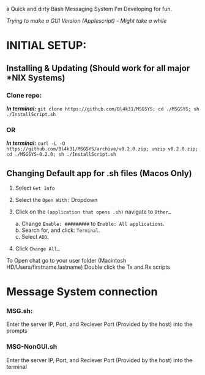 a Quick and dirty Bash Messaging System I'm Developing for fun.

_Trying to make a GUI Version (Applescript) - Might take a while_


# INITIAL SETUP:
## Installing & Updating (Should work for all major *NIX Systems)
### Clone repo:
**_In terminal:_** 
`git clone https://github.com/Bl4k31/MSGSYS; cd ./MSGSYS; sh ./InstallScript.sh`
### OR
**_In terminal:_** 
`curl -L -O https://github.com/Bl4k31/MSGSYS/archive/v0.2.0.zip; unzip v0.2.0.zip; cd ./MSGSYS-0.2.0; sh ./InstallScript.sh`
## Changing Default app for .sh files (Macos Only)
1. Select `Get Info`
2. Select the `Open With:` Dropdown
3. Click on the `(application that opens .sh)` navigate to `Other…`

	a. Change `Enable: #########` to `Enable: All applications`.\
	b. Search for, and click: `Terminal`.\
	c. Select `ADD`.
4. Click `Change All…`

To Open chat go to your user folder (Macintosh HD/Users/firstname.lastname)
Double click the Tx and Rx scripts

# Message System connection
### MSG.sh:
Enter the server IP, Port, and Reciever Port (Provided by the host) into the prompts
### MSG-NonGUI.sh
Enter the server IP, Port, and Reciever Port (Provided by the host) into the terminal
